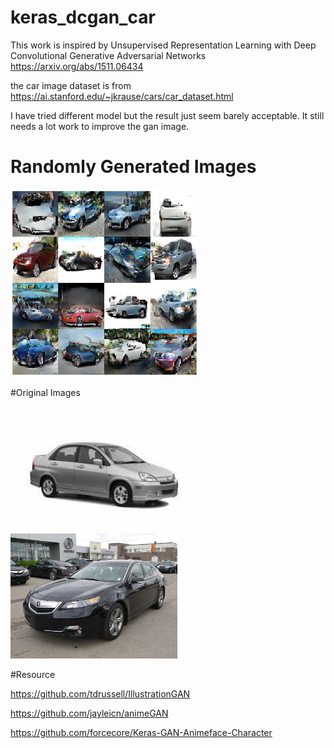 # keras_dcgan_car

This work is inspired by Unsupervised Representation Learning with Deep Convolutional Generative Adversarial Networks
https://arxiv.org/abs/1511.06434

the car image dataset is from https://ai.stanford.edu/~jkrause/cars/car_dataset.html

I have tried different model but the result just seem barely acceptable. It still needs a lot work to improve the gan image.

# Randomly Generated Images

<img src="https://github.com/johnnyjana730/keras_dcgan_car/blob/master/train_record/generateimage/10980_image.png" height="300">

#Original Images

<img src="https://github.com/johnnyjana730/keras_dcgan_car/blob/master/train_record/00001.jpg" height="200">
<img src="https://github.com/johnnyjana730/keras_dcgan_car/blob/master/train_record/00002_test.jpg" height="200">

#Resource

https://github.com/tdrussell/IllustrationGAN

https://github.com/jayleicn/animeGAN

https://github.com/forcecore/Keras-GAN-Animeface-Character

